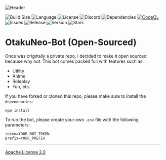 ![Header](https://media.discordapp.net/attachments/825340957478223882/878479732600078366/otakuneo3.jpg?width=1440&height=480)

![Build Size](https://img.shields.io/github/repo-size/OtakuNeo-Dev/OtakuNeo-Bot) ![Language](https://img.shields.io/github/languages/top/OtakuNeo-Dev/OtakuNeo-Bot) ![License](https://img.shields.io/github/license/OtakuNeo-Dev/OtakuNeo-Bot) ![Discord](https://img.shields.io/discord/550275449180258305) ![Dependencies](https://img.shields.io/david/OtakuNeo-Dev/OtakuNeo-Bot) [![CodeQL](https://github.com/OtakuNeo-Dev/OtakuNeo-Bot/actions/workflows/codeql-analysis.yml/badge.svg?branch=main)](https://github.com/OtakuNeo-Dev/OtakuNeo-Bot/actions/workflows/codeql-analysis.yml) ![Issues](https://img.shields.io/github/issues-raw/OtakuNeo-Dev/OtakuNeo-Bot) ![Release](https://img.shields.io/github/release-date/OtakuNeo-Dev/OtakuNeo-Bot) ![Version](https://img.shields.io/github/v/release/OtakuNeo-Dev/OtakuNeo-Bot?include_prereleases) ![Stars](https://img.shields.io/github/stars/OtakuNeo-Dev/OtakuNeo-Bot?style=social)

# OtakuNeo-Bot (Open-Sourced)

Once was originally a private repo, I decided to make it open sourced because why not. This bot comes packed full with features such as:

- Utility
- Anime
- Roleplay
- Fun, etc.

If you have forked or cloned this repo, please make sure to install the `dependencies`:

```
npm install
```

To run the bot, please create your own `.env` file with the following parameters:

```
token=YOUR_BOT_TOKEN
prefix=YOUR_PREFIX
```

---

[Apache License 2.0](https://www.apache.org/licenses/LICENSE-2.0)
